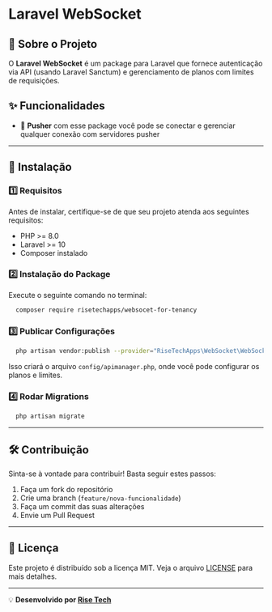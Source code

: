# Laravel WebSocket

## 📌 Sobre o Projeto
O **Laravel WebSocket** é um package para Laravel que fornece autenticação via API (usando Laravel Sanctum) e gerenciamento de planos com limites de requisições.

## ✨ Funcionalidades
- 🔑 **Pusher** com esse package você pode se conectar e gerenciar qualquer conexão com servidores pusher
---

## 🚀 Instalação

### 1️⃣ Requisitos
Antes de instalar, certifique-se de que seu projeto atenda aos seguintes requisitos:
- PHP >= 8.0
- Laravel >= 10
- Composer instalado

### 2️⃣ Instalação do Package
Execute o seguinte comando no terminal:
```bash
  composer require risetechapps/websocet-for-tenancy
```

### 3️⃣ Publicar Configurações
```bash
  php artisan vendor:publish --provider="RiseTechApps\WebSocket\WebSocketServiceProvider"
```

Isso criará o arquivo `config/apimanager.php`, onde você pode configurar os planos e limites.

### 4️⃣ Rodar Migrations
```bash
  php artisan migrate
```


---

## 🛠 Contribuição
Sinta-se à vontade para contribuir! Basta seguir estes passos:
1. Faça um fork do repositório
2. Crie uma branch (`feature/nova-funcionalidade`)
3. Faça um commit das suas alterações
4. Envie um Pull Request

---

## 📜 Licença
Este projeto é distribuído sob a licença MIT. Veja o arquivo [LICENSE](LICENSE) para mais detalhes.

---

💡 **Desenvolvido por [Rise Tech](https://risetech.com.br)**

